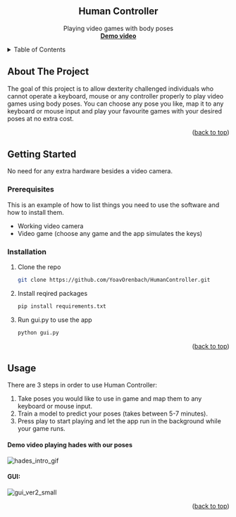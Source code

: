 <div id="top"></div>

<!-- PROJECT LOGO -->
<br />
<div align="center">

<h2 align="center">Human Controller</h2>

  <p align="center">
    Playing video games with body poses
    <br />
    <a href="#demo-video-playing-hades-with-our-poses"><strong>Demo video</strong></a>
    <br />
  </p>
</div>


<!-- TABLE OF CONTENTS -->
<details>
  <summary>Table of Contents</summary>
  <ol>
    <li>
      <a href="#about-the-project">About The Project</a>
   </li>
   <li>
     <a href="#getting-started">Getting Started</a>
     <ul>
     <li><a href="#prerequisites">Prerequisites</a></li>
      <li><a href="#installation">Installation</a></li>
     </ul>
   </li>
   <li><a href="#usage">Usage</a></li>
  </ol>
</details>



<!-- ABOUT THE PROJECT -->
## About The Project

The goal of this project is to allow dexterity challenged individuals who cannot operate a keyboard, mouse or any controller properly to play video games using body poses.
You can choose any pose you like, map it to any keyboard or mouse input and play your favourite games with your desired poses at no extra cost.

<p align="right">(<a href="#top">back to top</a>)</p>


<!-- GETTING STARTED -->
## Getting Started

No need for any extra hardware besides a video camera.

### Prerequisites

This is an example of how to list things you need to use the software and how to install them.
* Working video camera
* Video game (choose any game and the app simulates the keys)

### Installation

1. Clone the repo
   ```sh
   git clone https://github.com/YoavOrenbach/HumanController.git
   ```
2. Install reqired packages
   ```sh
   pip install requirements.txt
   ```
3. Run gui.py to use the app
   ```sh
   python gui.py
   ```

<p align="right">(<a href="#top">back to top</a>)</p>



<!-- USAGE EXAMPLES -->
## Usage

There are 3 steps in order to use Human Controller:
1. Take poses you would like to use in game and map them to any keyboard or mouse input.
2. Train a model to predict your poses (takes between 5-7 minutes).
3. Press play to start playing and let the app run in the background while your game runs.

#### Demo video playing hades with our poses  
![hades_intro_gif](https://user-images.githubusercontent.com/80704907/154738336-7d4aa904-3f71-43cc-b7b7-f2b467988a45.gif)

#### GUI:

![gui_ver2_small](https://user-images.githubusercontent.com/80704907/156357246-df3913bf-a230-4fb2-9593-99f9f02d2fc8.png)


<p align="right">(<a href="#top">back to top</a>)</p>
